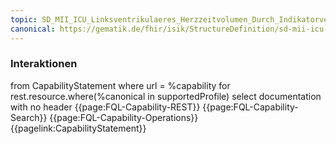 ```yaml
---
topic: SD_MII_ICU_Linksventrikulaeres_Herzzeitvolumen_Durch_Indikatorverduennung-Interaktionen
canonical: https://gematik.de/fhir/isik/StructureDefinition/sd-mii-icu-linksventri-herzzeitvolumen-durch-indikatorverd
---
```

### Interaktionen

<fql output="inline">
from
    CapabilityStatement
where
    url = %capability
for rest.resource.where(%canonical in supportedProfile)
select
    documentation
with
    no header
</fql>

<tabs>
    <tab title="Interaktionen"> 
        {{page:FQL-Capability-REST}}
    </tab>
    <tab title="Suchparameter">
        {{page:FQL-Capability-Search}}
    </tab>
    <tab title="Operationen">
        {{page:FQL-Capability-Operations}}
    </tab>
    <tab title="Link">
        {{pagelink:CapabilityStatement}}
    </tab>
</tabs>



